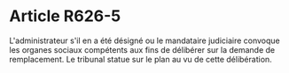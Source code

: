 # Article R626-5

L'administrateur s'il en a été désigné ou le mandataire judiciaire convoque les organes sociaux compétents aux fins de délibérer sur la demande de remplacement.   Le tribunal statue sur le plan au vu de cette délibération.